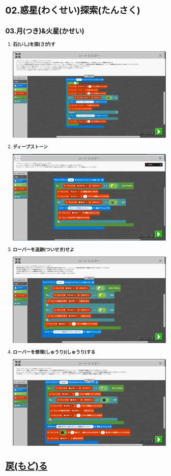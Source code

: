 # 02.惑星(わくせい)探索(たんさく)

## 03.月(つき)&火星(かせい)

1. **石(いし)を探(さが)す**

	![01_石(いし)を探(さが)す](01_石を探す.png "01_石(いし)を探(さが)す")

1. **ディープストーン**

	![02_ディープストーン](02_ディープストーン.png "02_ディープストーン")

1. **ローバーを追跡(ついせき)せよ**

	![03_ローバーを追跡(ついせき)せよ](03_ローバーを追跡せよ.png "03_ローバーを追跡(ついせき)せよ")

1. **ローバーを修理(しゅうり)(しゅうり)する**

	![04_ローバーを修理(しゅうり)する](04_ローバーを修理する.png "04_ローバーを修理(しゅうり)する")

# [戻(もど)る](../block02.html)